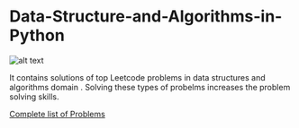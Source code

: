 # Data-Structure-and-Algorithms-in-Python

![alt text](https://upload.wikimedia.org/wikipedia/commons/thumb/0/0a/LeetCode_Logo_black_with_text.svg/1280px-LeetCode_Logo_black_with_text.svg.png)

It contains solutions of top Leetcode problems in data structures and algorithms domain . Solving these types of probelms increases the problem solving skills.


<a href="https://leetcode.com/problemset/algorithms/">Complete list of Problems</a>


